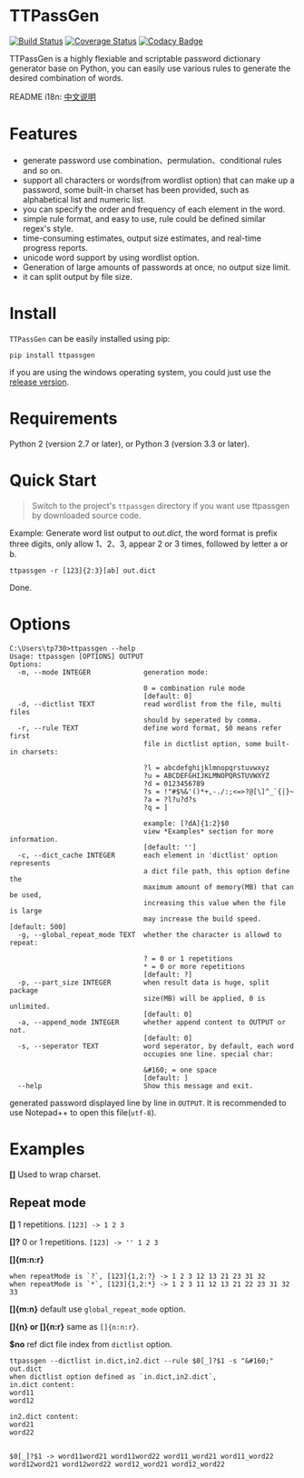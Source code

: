 # TTPassGen
[![Build Status](https://travis-ci.org/tp7309/TTPassGen.svg?branch=master)](https://travis-ci.org/tp7309/TTPassGen)
[![Coverage Status](https://coveralls.io/repos/github/tp7309/TTPassGen/badge.svg?branch=master)](https://coveralls.io/github/tp7309/TTPassGen?branch=master)
[![Codacy Badge](https://api.codacy.com/project/badge/Grade/25f05aa766c34eea9b9692725237e873)](https://www.codacy.com/app/tp7309/TTPassGen?utm_source=github.com&amp;utm_medium=referral&amp;utm_content=tp7309/TTPassGen&amp;utm_campaign=Badge_Grade)

TTPassGen is a highly flexiable and scriptable password dictionary generator base on Python, you can easily use various rules to generate the desired combination of words.

README i18n: [中文说明](https://github.com/tp7309/TTPassGen/blob/master/README_zh_CN.md)

# Features
- generate password use combination、permulation、conditional rules and so on.
- support all characters or words(from wordlist option) that can make up a password, some built-in charset has been provided, such as alphabetical list and numeric list.
- you can specify the order and frequency of each element in the word.
- simple rule format, and easy to use, rule could be defined similar regex's style.
- time-consuming estimates, output size estimates, and real-time progress reports.
- unicode word support by using wordlist option.
- Generation of large amounts of passwords at once, no output size limit.
- it can split output by file size.

# Install
`TTPassGen` can be easily installed using pip:
```
pip install ttpassgen
```
if you are using the windows operating system, you could just use the [release version](https://github.com/tp7309/TTPassGen/releases).

# Requirements
Python 2 (version 2.7 or later), or Python 3 (version 3.3 or later).

# Quick Start
> Switch to the project's `ttpassgen` directory if you want use ttpassgen by downloaded source code.

Example: Generate word list output to *out.dict*, the word format is prefix three digits, only allow 1、2、3, appear 2 or 3 times, followed by letter a or b.
```
ttpassgen -r [123]{2:3}[ab] out.dict
```
Done.

# Options
```
C:\Users\tp730>ttpassgen --help
Usage: ttpassgen [OPTIONS] OUTPUT
Options:
  -m, --mode INTEGER             generation mode:

                                 0 = combination rule mode
                                 [default: 0]
  -d, --dictlist TEXT            read wordlist from the file, multi files
                                 should by seperated by comma.
  -r, --rule TEXT                define word format, $0 means refer first
                                 file in dictlist option, some built-in charsets:

                                 ?l = abcdefghijklmnopqrstuvwxyz
                                 ?u = ABCDEFGHIJKLMNOPQRSTUVWXYZ
                                 ?d = 0123456789
                                 ?s = !"#$%&'()*+,-./:;<=>?@[\]^_`{|}~
                                 ?a = ?l?u?d?s
                                 ?q = ]

                                 example: [?dA]{1:2}$0
                                 view *Examples* section for more information.
                                 [default: '']
  -c, --dict_cache INTEGER       each element in 'dictlist' option represents
                                 a dict file path, this option define the
                                 maximum amount of memory(MB) that can be used,
                                 increasing this value when the file is large 
                                 may increase the build speed.  [default: 500]
  -g, --global_repeat_mode TEXT  whether the character is allowd to repeat:

                                 ? = 0 or 1 repetitions
                                 * = 0 or more repetitions
                                 [default: ?]
  -p, --part_size INTEGER        when result data is huge, split package
                                 size(MB) will be applied, 0 is unlimited.
                                 [default: 0]
  -a, --append_mode INTEGER      whether append content to OUTPUT or not.
                                 [default: 0]
  -s, --seperator TEXT           word seperator, by default, each word
                                 occupies one line. special char:

                                 &#160; = one space
                                 [default: ]
  --help                         Show this message and exit.
```
generated password displayed line by line in `OUTPUT`. It is recommended to use Notepad++ to open this file(`utf-8`).

# Examples
**[]**  Used to wrap charset.

## Repeat mode
**[]**  1 repetitions.
`[123] -> 1 2 3`

**[]?** 0 or 1 repetitions.
`[123] -> '' 1 2 3`

**[]{m:n:r}**
```
when repeatMode is `?`, [123]{1,2:?} -> 1 2 3 12 13 21 23 31 32
when repeatMode is `*`, [123]{1,2:*} -> 1 2 3 11 12 13 21 22 23 31 32 33
```

**[]{m:n}**
default use `global_repeat_mode` option.

**[]{n} or []{n:r}**
same as `[]{n:n:r}`.

**$no** ref dict file index from `dictlist` option.
```
ttpassgen --dictlist in.dict,in2.dict --rule $0[_]?$1 -s "&#160;" out.dict
when dictlist option defined as `in.dict,in2.dict`,
in.dict content:
word11
word12

in2.dict content:
word21
word22


$0[_]?$1 -> word11word21 word11word22 word11_word21 word11_word22 word12word21 word12word22 word12_word21 word12_word22
```
